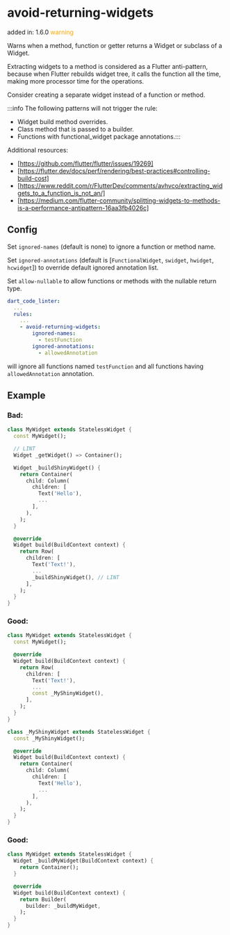 # avoid-returning-widgets
added in: 1.6.0 <span style="color: orange">warning</span>

Warns when a method, function or getter returns a Widget or subclass of a Widget.

Extracting widgets to a method is considered as a Flutter anti-pattern, because when Flutter rebuilds widget tree, it calls the function all the time, making more processor time for the operations.

Consider creating a separate widget instead of a function or method.

:::info
The following patterns will not trigger the rule:


- Widget build method overrides.
- Class method that is passed to a builder.
- Functions with functional_widget package annotations.:::

Additional resources:

- [https://github.com/flutter/flutter/issues/19269]
- [https://flutter.dev/docs/perf/rendering/best-practices#controlling-build-cost]
- [https://www.reddit.com/r/FlutterDev/comments/avhvco/extracting_widgets_to_a_function_is_not_an/]
- [https://medium.com/flutter-community/splitting-widgets-to-methods-is-a-performance-antipattern-16aa3fb4026c]

## Config
Set `ignored-names` (default is none) to ignore a function or method name.

Set `ignored-annotations` (default is [`FunctionalWidget`, `swidget`, `hwidget`, `hcwidget`]) to override default ignored annotation list.

Set `allow-nullable` to allow functions or methods with the nullable return type.

```yaml
dart_code_linter:
  ...
  rules:
    ...
    - avoid-returning-widgets:
        ignored-names:
          - testFunction
        ignored-annotations:
          - allowedAnnotation
```

will ignore all functions named `testFunction` and all functions having `allowedAnnotation` annotation.

## Example
### Bad:
```dart
class MyWidget extends StatelessWidget {
  const MyWidget();

  // LINT
  Widget _getWidget() => Container();

  Widget _buildShinyWidget() {
    return Container(
      child: Column(
        children: [
          Text('Hello'),
          ...
        ],
      ),
    );
  }

  @override
  Widget build(BuildContext context) {
    return Row(
      children: [
        Text('Text!'),
        ...
        _buildShinyWidget(), // LINT
      ],
    );
  }
}
```
### Good:
```dart
class MyWidget extends StatelessWidget {
  const MyWidget();

  @override
  Widget build(BuildContext context) {
    return Row(
      children: [
        Text('Text!'),
        ...
        const _MyShinyWidget(),
      ],
    );
  }
}

class _MyShinyWidget extends StatelessWidget {
  const _MyShinyWidget();

  @override
  Widget build(BuildContext context) {
    return Container(
      child: Column(
        children: [
          Text('Hello'),
          ...
        ],
      ),
    );
  }
}
```
### Good:
```dart
class MyWidget extends StatelessWidget {
  Widget _buildMyWidget(BuildContext context) {
    return Container();
  }

  @override
  Widget build(BuildContext context) {
    return Builder(
      builder: _buildMyWidget,
    );
  }
}
```
